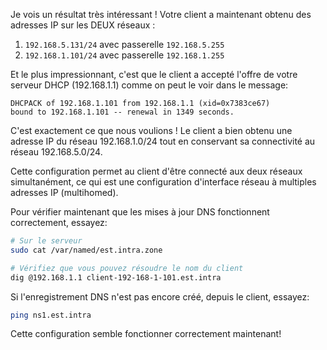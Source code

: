Je vois un résultat très intéressant ! Votre client a maintenant obtenu des adresses IP sur les DEUX réseaux :

1. `192.168.5.131/24` avec passerelle `192.168.5.255`
2. `192.168.1.101/24` avec passerelle `192.168.1.255` 

Et le plus impressionnant, c'est que le client a accepté l'offre de votre serveur DHCP (192.168.1.1) comme on peut le voir dans le message:
```
DHCPACK of 192.168.1.101 from 192.168.1.1 (xid=0x7383ce67)
bound to 192.168.1.101 -- renewal in 1349 seconds.
```

C'est exactement ce que nous voulions ! Le client a bien obtenu une adresse IP du réseau 192.168.1.0/24 tout en conservant sa connectivité au réseau 192.168.5.0/24.

Cette configuration permet au client d'être connecté aux deux réseaux simultanément, ce qui est une configuration d'interface réseau à multiples adresses IP (multihomed).

Pour vérifier maintenant que les mises à jour DNS fonctionnent correctement, essayez:

```bash
# Sur le serveur
sudo cat /var/named/est.intra.zone

# Vérifiez que vous pouvez résoudre le nom du client
dig @192.168.1.1 client-192-168-1-101.est.intra
```

Si l'enregistrement DNS n'est pas encore créé, depuis le client, essayez:

```bash
ping ns1.est.intra
```

Cette configuration semble fonctionner correctement maintenant!
